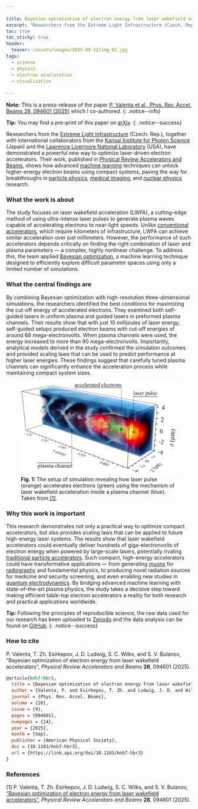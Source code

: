 ```yaml
---

title: Bayesian optimization of electron energy from laser wakefield accelerators
excerpt: "Researchers from the Extreme Light Infrastructure (Czech. Rep.), together with international collaborators from the Kansai Institute for Photon Science (Japan) and the Lawrence Livermore National Laboratory (USA), have demonstrated a powerful new way to optimize laser-driven electron accelerators. Their work, published in Physical Review Accelerators and Beams, shows how advanced machine learning techniques can unlock higher-energy electron beams using compact systems, paving the way for breakthroughs in particle physics, medical imaging, and nuclear research."
toc: true
toc_sticky: true
header:
  teaser: /assets/images/2025-09-12/img_01.jpg
tags: 
  - science
  - physics
  - electron acceleration
  - visualization

---
```


**Note:** This is a press-release of the paper [P. Valenta et al., Phys. Rev. Accel. Beams 28, 094601 (2025)](https://doi.org/10.1103/knh7-hbr3) which I co-authored.
{: .notice--info}

**Tip:** You may find a pre-print of this paper on [arXiv](https://arxiv.org/abs/2501.06069).
{: .notice--success}

Researchers from the [Extreme Light Infrastructure](https://www.eli-beams.eu/) (Czech. Rep.), together with international collaborators from the [Kansai Institute for Photon Science](https://www.qst.go.jp/site/kansai-english/) (Japan) and the [Lawrence Livermore National Laboratory](https://www.llnl.gov/) (USA), have demonstrated a powerful new way to optimize laser-driven electron accelerators. Their work, published in [Physical Review Accelerators and Beams](https://doi.org/10.1103/knh7-hbr3), shows how advanced [machine learning](https://en.wikipedia.org/wiki/Machine_learning) techniques can unlock higher-energy electron beams using compact systems, paving the way for breakthroughs in [particle physics](https://en.wikipedia.org/wiki/Particle_physics), [medical imaging](https://en.wikipedia.org/wiki/Medical_imaging), and [nuclear physics](https://en.wikipedia.org/wiki/Nuclear_physics) research.

### What the work is about

The study focuses on laser wakefield acceleration (LWFA), a cutting-edge method of using ultra-intense laser pulses to generate plasma waves capable of accelerating electrons to near-light speeds. Unlike [conventional accelerators](https://en.wikipedia.org/wiki/Particle_accelerator), which require kilometers of infrastructure, LWFA can achieve similar acceleration over just millimeters. However, the performance of such accelerators depends critically on finding the right combination of laser and plasma parameters — a complex, highly nonlinear challenge. To address this, the team applied [Bayesian optimization](https://en.wikipedia.org/wiki/Bayesian_optimization), a machine learning technique designed to efficiently explore difficult parameter spaces using only a limited number of simulations.

### What the central findings are

By combining Bayesian optimization with high-resolution three-dimensional simulations, the researchers identified the best conditions for maximizing the cut-off energy of accelerated electrons. They examined both self-guided lasers in uniform plasma and guided lasers in preformed plasma channels. Their results show that with just 10 millijoules of laser energy, self-guided setups produced electron beams with cut-off energies of around 68 mega-electronvolts. When plasma channels were used, the energy increased to more than 90 mega-electronvolts. Importantly, analytical models derived in the study confirmed the simulation outcomes and provided scaling laws that can be used to predict performance at higher laser energies. These findings suggest that carefully tuned plasma channels can significantly enhance the acceleration process while maintaining compact system sizes.

<figure id="figure_1" style="max-width: 500px" class="align-center">
  <a href="/assets/images/2025-09-12/img_01.jpg" class="image-popup">
    <img src="/assets/images/2025-09-12/img_01.jpg" alt="Laser wakefield acceleration">
  </a>
  <figcaption>
  <strong>Fig. 1:</strong> The setup of simulation revealing how laser pulse (orange) accelerates electrons (green) using the mechanism of laser wakefield acceleration inside a plasma channel (blue). Taken from <a href="#ref_1">[1]</a>.
  </figcaption>
</figure> 

### Why this work is important

This research demonstrates not only a practical way to optimize compact accelerators, but also provides scaling laws that can be applied to future high-energy laser systems. The results show that laser wakefield accelerators could eventually deliver hundreds of giga-electronvolts of electron energy when powered by large-scale lasers, potentially rivaling [traditional particle accelerators](https://en.wikipedia.org/wiki/Particle_accelerator). Such compact, high-energy accelerators could have transformative applications — from generating [muons](https://en.wikipedia.org/wiki/Muon) for [radiography](https://en.wikipedia.org/wiki/Radiography) and fundamental physics, to producing novel radiation sources for medicine and security screening, and even enabling new studies in [quantum electrodynamics](https://en.wikipedia.org/wiki/Quantum_electrodynamics). By bridging advanced machine learning with state-of-the-art plasma physics, the study takes a decisive step toward making efficient table-top electron accelerators a reality for both research and practical applications worldwide.

**Tip:** Following the principles of reproducible science, the raw data used for our research has been uploaded to [Zenodo](https://doi.org/10.5281/zenodo.16941557) and the data analysis can be found on [GitHub](https://github.com/valenpe7/knh7-hbr3).
{: .notice--success}

### How to cite 

P. Valenta, T. Zh. Esirkepov, J. D. Ludwig, S. C. Wilks, and S. V. Bulanov, “Bayesian optimization of electron energy from laser wakefield accelerators”, *Physical Review Accelerators and Beams* **28**, 094601 (2025).

```bibtex
@article{knh7-hbr3,
  title = {Bayesian optimization of electron energy from laser wakefield accelerators},
  author = {Valenta, P. and Esirkepov, T. Zh. and Ludwig, J. D. and Wilks, S. C. and Bulanov, S. V.},
  journal = {Phys. Rev. Accel. Beams},
  volume = {28},
  issue = {9},
  pages = {094601},
  numpages = {14},
  year = {2025},
  month = {Sep},
  publisher = {American Physical Society},
  doi = {10.1103/knh7-hbr3},
  url = {https://link.aps.org/doi/10.1103/knh7-hbr3}
}
```

### References

[<a id="ref_1">1</a>] P. Valenta, T. Zh. Esirkepov, J. D. Ludwig, S. C. Wilks, and S. V. Bulanov, [“Bayesian optimization of electron energy from laser wakefield accelerators”](https://doi.org/10.1103/knh7-hbr3), *Physical Review Accelerators and Beams* **28**, 094601 (2025).
